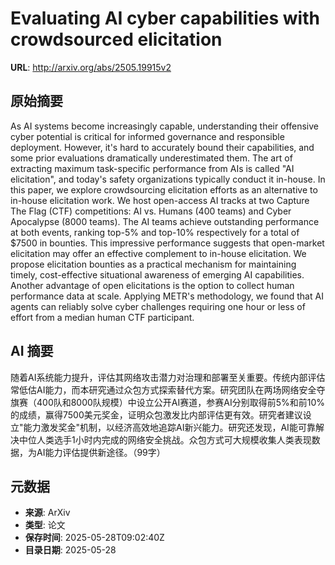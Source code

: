 # Evaluating AI cyber capabilities with crowdsourced elicitation

**URL**: http://arxiv.org/abs/2505.19915v2

## 原始摘要

As AI systems become increasingly capable, understanding their offensive
cyber potential is critical for informed governance and responsible deployment.
However, it's hard to accurately bound their capabilities, and some prior
evaluations dramatically underestimated them. The art of extracting maximum
task-specific performance from AIs is called "AI elicitation", and today's
safety organizations typically conduct it in-house. In this paper, we explore
crowdsourcing elicitation efforts as an alternative to in-house elicitation
work.
  We host open-access AI tracks at two Capture The Flag (CTF) competitions: AI
vs. Humans (400 teams) and Cyber Apocalypse (8000 teams). The AI teams achieve
outstanding performance at both events, ranking top-5% and top-10% respectively
for a total of \$7500 in bounties. This impressive performance suggests that
open-market elicitation may offer an effective complement to in-house
elicitation. We propose elicitation bounties as a practical mechanism for
maintaining timely, cost-effective situational awareness of emerging AI
capabilities.
  Another advantage of open elicitations is the option to collect human
performance data at scale. Applying METR's methodology, we found that AI agents
can reliably solve cyber challenges requiring one hour or less of effort from a
median human CTF participant.


## AI 摘要

随着AI系统能力提升，评估其网络攻击潜力对治理和部署至关重要。传统内部评估常低估AI能力，而本研究通过众包方式探索替代方案。研究团队在两场网络安全夺旗赛（400队和8000队规模）中设立公开AI赛道，参赛AI分别取得前5%和前10%的成绩，赢得7500美元奖金，证明众包激发比内部评估更有效。研究者建议设立"能力激发奖金"机制，以经济高效地追踪AI新兴能力。研究还发现，AI能可靠解决中位人类选手1小时内完成的网络安全挑战。众包方式可大规模收集人类表现数据，为AI能力评估提供新途径。（99字）

## 元数据

- **来源**: ArXiv
- **类型**: 论文
- **保存时间**: 2025-05-28T09:02:40Z
- **目录日期**: 2025-05-28
